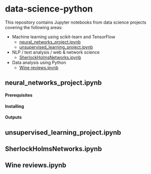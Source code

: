 # data-science-python

This repository contains Jupyter notebooks from data science projects covering the following areas:

- Machine learning using scikit-learn and TensorFlow
  - [neural_networks_project.ipynb](http://github.com/tphu06/data-science-python/blob/main/neural_networks_project.ipynb)
  - [unsupervised_learning_project.ipynb](https://github.com/tphu06/data-science-python/blob/main/unsupervised_learning_project.ipynb)
- NLP / text analysis / web & network science
  - [SherlockHolmsNetworks.ipynb](https://github.com/tphu06/data-science-python/blob/main/SherlockHolmsNetworks.ipynb)
- Data analysis using Python
  - [Wine reviews.ipynb](https://github.com/tphu06/data-science-python/blob/main/Wine%20reviews.ipynb)

## neural_networks_project.ipynb

#### Prerequisites
#### Installing
#### Outputs

## unsupervised_learning_project.ipynb

## SherlockHolmsNetworks.ipynb

## Wine reviews.ipynb
